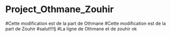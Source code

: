 # Project_Othmane_Zouhir
#Cette modification est de la part de Othmane
#Cette modification est de la part de Zouhir
#salut!!!§
#La ligne de Othmane et de zouhir ok